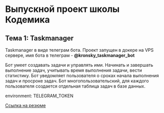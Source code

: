 # Выпускной проект школы Кодемика
## Тема 1: Taskmanager

Taskmanager в виде телеграм бота.
Проект запущен в докере на VPS сервере, имя бота в телеграм - **@kronsky_taskmanager_bot**

Бот умеет создавать задачи и управлять ими. Начинать и завершать выполнение задач, учитывать время выполнения задачи, вести статистику. Бот уведомляет пользователя о сроках начала выполнения задач и просроке задач. Бот многопользовательский, для каждого пользователя создается отдельная таблица задач в базе данных.

environment: TELEGRAM_TOKEN


[Ссылка на резюме](https://yoshkar-ola.hh.ru/resume/1f941b4dff07b5c6170039ed1f654842796f52)
